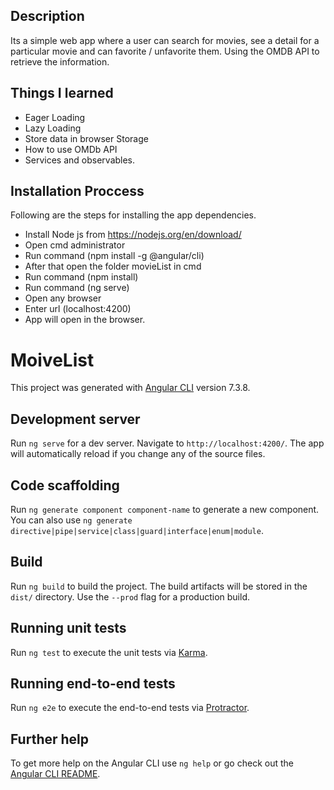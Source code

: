 ## Description

Its a simple web app where a user can search for movies, see a detail for a particular movie and can favorite / unfavorite them.
Using the OMDB API to retrieve the information.

## Things I learned

* Eager Loading
* Lazy Loading
* Store data in browser Storage
* How to use OMDb API
* Services and observables.

## Installation Proccess

Following are the steps for installing the app dependencies.
* Install Node js from https://nodejs.org/en/download/
* Open cmd administrator
* Run command (npm install -g @angular/cli)
* After that open the folder movieList in cmd
* Run command (npm install)
* Run command (ng serve)
* Open any browser
* Enter url (localhost:4200)
* App will open in the browser. 

# MoiveList

This project was generated with [Angular CLI](https://github.com/angular/angular-cli) version 7.3.8.

## Development server

Run `ng serve` for a dev server. Navigate to `http://localhost:4200/`. The app will automatically reload if you change any of the source files.

## Code scaffolding

Run `ng generate component component-name` to generate a new component. You can also use `ng generate directive|pipe|service|class|guard|interface|enum|module`.

## Build

Run `ng build` to build the project. The build artifacts will be stored in the `dist/` directory. Use the `--prod` flag for a production build.

## Running unit tests

Run `ng test` to execute the unit tests via [Karma](https://karma-runner.github.io).

## Running end-to-end tests

Run `ng e2e` to execute the end-to-end tests via [Protractor](http://www.protractortest.org/).

## Further help

To get more help on the Angular CLI use `ng help` or go check out the [Angular CLI README](https://github.com/angular/angular-cli/blob/master/README.md).
